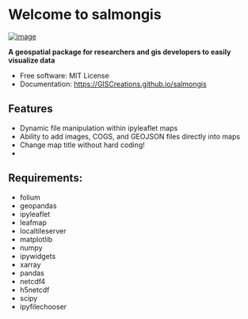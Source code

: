 # Welcome to salmongis


[![image](https://img.shields.io/pypi/v/salmongis.svg)](https://pypi.python.org/pypi/salmongis)



**A geospatial package for researchers and gis developers to easily visualize data**


-   Free software: MIT License
-   Documentation: <https://GISCreations.github.io/salmongis>


## Features

-   Dynamic file manipulation within ipyleaflet maps
-   Ability to add images, COGS, and GEOJSON files directly into maps
-   Change map title without hard coding!
-   

## Requirements:
- folium
- geopandas
- ipyleaflet
- leafmap
- localtileserver
- matplotlib
- numpy
- ipywidgets
- xarray
- pandas
- netcdf4
- h5netcdf
- scipy
- ipyfilechooser